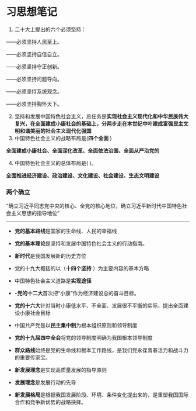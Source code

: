 # 习思想笔记

1. 二十大上提出的六个必须坚持：

——必须坚持人民至上。

——必须坚持自信自立。

——必须坚持守正创新。

——必须坚持问题导向。

——必须坚持系统观念。

——必须坚持胸怀天下。

2. 坚持和发展中国特色社会主义，总任务是**实现社会主义现代化和中华民族伟大复兴，在全面建成小康社会的基础上，分两步走在本世纪中叶建成富强民主文明和谐美丽的社会主义现代化强国**
3. 中国特色社会主义的战略布局是(**四个全面** )

**全面建成小康社会、全面深化改革、全面依法治国、全面从严治党的**

4. 中国特色社会主义的总体布局是( )。

**全面推进经济建设、政治建设、文化建设、社会建设、生态文明建设**

### 两个确立

“确立习近平同志党中央的核心、全党的核心地位，确立习近平新时代中国特色社会主义思想的指导地位”

---

- **党的基本路线**是国家的生命线、人民的幸福线

- **党的基本理论**是坚持和发展中国特色社会主义的行动指南。

- **新时代**是我国发展新的历史方位

- 党的十九大概括的以（**十四个坚持** ）为主要内容的基本方略

- 中国特色社会主义道路是**实现途径**

- **-党的十二大**首次把“小康”作为经济建设总的奋斗目标。

- **党的十六大**针对当时小康低水平、不全面、发展很不平衡的实际，提出全面建设小康社会目标
- 中国共产党是以**民主集中制**为根本组织原则和领导制度
- **党的十九届四中全会**将党的领导制度明确为我国根本领导制度
- **群众路线**始终是党的生命线和根本工作路线，是我们党永葆青春活力和战斗力的重要传家宝。
- **新发展理念**是实现高质量发展的指导原则
- **发展理念**是发展行动的先导
- **新发展格局**是根据我国发展阶段、环境、条件变化提出来的，是重塑我国国际合作和竞争新优势的战略抉择。

